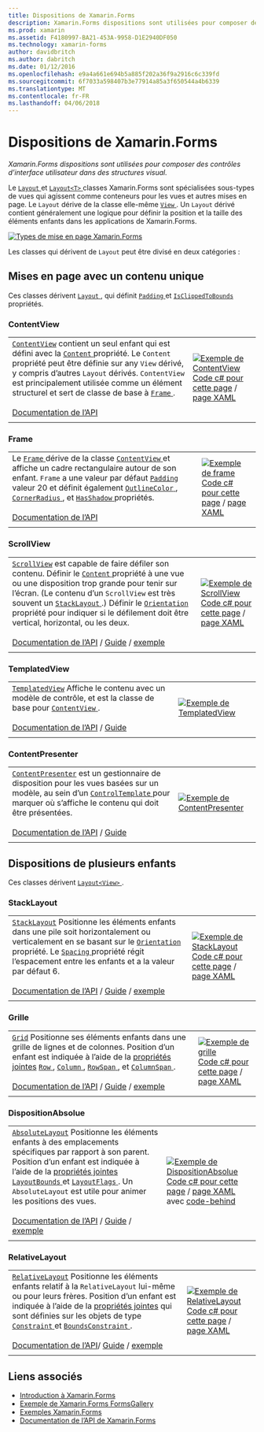 ```yaml
---
title: Dispositions de Xamarin.Forms
description: Xamarin.Forms dispositions sont utilisées pour composer des contrôles d’interface utilisateur dans des structures visual.
ms.prod: xamarin
ms.assetid: F4180997-BA21-453A-9958-D1E2940DF050
ms.technology: xamarin-forms
author: davidbritch
ms.author: dabritch
ms.date: 01/12/2016
ms.openlocfilehash: e9a4a661e694b5a885f202a36f9a2916c6c339fd
ms.sourcegitcommit: 6f7033a598407b3e77914a85a3f650544a4b6339
ms.translationtype: MT
ms.contentlocale: fr-FR
ms.lasthandoff: 04/06/2018
---
```

# <a name="xamarinforms-layouts"></a>Dispositions de Xamarin.Forms

_Xamarin.Forms dispositions sont utilisées pour composer des contrôles d’interface utilisateur dans des structures visual._

Le [ `Layout` ](https://developer.xamarin.com/api/type/Xamarin.Forms.Layout) et [ `Layout<T>` ](https://developer.xamarin.com/api/type/Xamarin.Forms.Layout%3CT%3E/) classes Xamarin.Forms sont spécialisées sous-types de vues qui agissent comme conteneurs pour les vues et autres mises en page. Le `Layout` dérive de la classe elle-même [ `View` ](views.md). Un `Layout` dérivé contient généralement une logique pour définir la position et la taille des éléments enfants dans les applications de Xamarin.Forms.

 [ ![](layouts-images/layouts-sml.png "Types de mise en page Xamarin.Forms")](layouts-images/layouts.png#lightbox "Types de disposition de Xamarin.Forms")

Les classes qui dérivent de `Layout` peut être divisé en deux catégories :

## <a name="layouts-with-single-content"></a>Mises en page avec un contenu unique

Ces classes dérivent [ `Layout` ](https://developer.xamarin.com/api/type/Xamarin.Forms.Layout/), qui définit [ `Padding` ](https://developer.xamarin.com/api/property/Xamarin.Forms.Layout.Padding/) et [ `IsClippedToBounds` ](https://developer.xamarin.com/api/property/Xamarin.Forms.Layout.IsClippedToBounds/) propriétés.

<a name="contentView" />

### <a name="contentview"></a>ContentView

|     |     |
| --- | --- |
| [`ContentView`](https://developer.xamarin.com/api/type/Xamarin.Forms.ContentView/) contient un seul enfant qui est défini avec la [ `Content` ](https://developer.xamarin.com/api/property/Xamarin.Forms.ContentView.Content/) propriété. Le `Content` propriété peut être définie sur any `View` dérivé, y compris d’autres `Layout` dérivés. `ContentView` est principalement utilisée comme un élément structurel et sert de classe de base à [ `Frame` ](#frame).<br /><br />[Documentation de l’API](https://developer.xamarin.com/api/type/Xamarin.Forms.ContentView/) | [![Exemple de ContentView](layouts-images/ContentView.png "ContentView exemple")](layouts-images/ContentView-Large.png#lightbox "ContentView exemple")<br />[Code c# pour cette page](https://github.com/xamarin/xamarin-forms-samples/blob/master/FormsGallery/FormsGallery/FormsGallery/CodeExamples/ContentViewDemoPage.cs) / [page XAML](https://github.com/xamarin/xamarin-forms-samples/blob/master/FormsGallery/FormsGallery/FormsGallery/XamlExamples/ContentViewDemoPage.xaml) |
|     |     |

<a named="frame" />

### <a name="frame"></a>Frame

|     |     |
| --- | --- |
| Le [ `Frame` ](https://developer.xamarin.com/api/type/Xamarin.Forms.Frame/) dérive de la classe [ `ContentView` ](#contentView) et affiche un cadre rectangulaire autour de son enfant. `Frame` a une valeur par défaut [ `Padding` ](https://developer.xamarin.com/api/property/Xamarin.Forms.Layout.Padding/) valeur 20 et définit également [ `OutlineColor` ](https://developer.xamarin.com/api/property/Xamarin.Forms.Frame.OutlineColor/), [ `CornerRadius` ](https://developer.xamarin.com/api/property/Xamarin.Forms.Frame.CornerRadius/), et [ `HasShadow` ](https://developer.xamarin.com/api/property/Xamarin.Forms.Frame.HasShadow/)propriétés.<br /><br />[Documentation de l’API](https://developer.xamarin.com/api/type/Xamarin.Forms.Frame/) | [![Exemple de frame](layouts-images/Frame.png "Frame exemple")](layouts-images/Frame-Large.png#lightbox "Frame d’exemple")<br />[Code c# pour cette page](https://github.com/xamarin/xamarin-forms-samples/blob/master/FormsGallery/FormsGallery/FormsGallery/CodeExamples/FrameDemoPage.cs) / [page XAML](https://github.com/xamarin/xamarin-forms-samples/blob/master/FormsGallery/FormsGallery/FormsGallery/XamlExamples/FrameDemoPage.xaml) |
|     |     |

<a name="scrollView" />

### <a name="scrollview"></a>ScrollView

|     |     |
| --- | --- |
| [`ScrollView`](https://developer.xamarin.com/api/type/Xamarin.Forms.ScrollView/) est capable de faire défiler son contenu. Définir le [ `Content` ](https://developer.xamarin.com/api/property/Xamarin.Forms.ScrollView.Content/) propriété à une vue ou une disposition trop grande pour tenir sur l’écran. (Le contenu d’un `ScrollView` est très souvent un [ `StackLayout` ](#stackLayout).) Définir le [ `Orientation` ](https://developer.xamarin.com/api/property/Xamarin.Forms.ScrollView.Orientation/) propriété pour indiquer si le défilement doit être vertical, horizontal, ou les deux.<br /><br />[Documentation de l’API](https://developer.xamarin.com/api/type/Xamarin.Forms.ScrollView/) / [Guide](~/xamarin-forms/user-interface/layouts/scroll-view.md) / [exemple](https://developer.xamarin.com/samples/xamarin-forms/UserInterface/Layout/) | [![Exemple de ScrollView](layouts-images/ScrollView.png "ScrollView exemple")](layouts-images/ScrollView-Large.png#lightbox "ScrollView exemple")<br />[Code c# pour cette page](https://github.com/xamarin/xamarin-forms-samples/blob/master/FormsGallery/FormsGallery/FormsGallery/CodeExamples/ScrollViewDemoPage.cs) / [page XAML](https://github.com/xamarin/xamarin-forms-samples/blob/master/FormsGallery/FormsGallery/FormsGallery/XamlExamples/ScrollViewDemoPage.xaml) |
|     |     |

### <a name="templatedview"></a>TemplatedView

|     |     |
| --- | --- |
| [`TemplatedView`](https://developer.xamarin.com/api/type/Xamarin.Forms.TemplatedView/) Affiche le contenu avec un modèle de contrôle, et est la classe de base pour [ `ContentView` ](#contentView).<br /><br />[Documentation de l’API](https://developer.xamarin.com/api/type/Xamarin.Forms.TemplatedView/) / [Guide](~/xamarin-forms/app-fundamentals/templates/control-templates/index.md) | [![Exemple de TemplatedView](layouts-images/TemplatedView.png "TemplatedView exemple")](layouts-images/TemplatedView.png#lightbox "TemplatedView exemple") |
|     |     |

### <a name="contentpresenter"></a>ContentPresenter

|     |     |
| --- | --- |
| [`ContentPresenter`](https://developer.xamarin.com/api/type/Xamarin.Forms.ContentPresenter/) est un gestionnaire de disposition pour les vues basées sur un modèle, au sein d’un [ `ControlTemplate` ](https://developer.xamarin.com/api/type/Xamarin.Forms.ControlTemplate/) pour marquer où s’affiche le contenu qui doit être présentées.<br /><br />[Documentation de l’API](https://developer.xamarin.com/api/type/Xamarin.Forms.ContentPresenter/) / [Guide](~/xamarin-forms/app-fundamentals/templates/control-templates/index.md) | [![Exemple de ContentPresenter](layouts-images/ContentPresenter.png "ContentPresenter exemple")](layouts-images/ContentPresenter.png#lightbox "ContentPresenter exemple") |
|     |     |

## <a name="layouts-with-multiple-children"></a>Dispositions de plusieurs enfants

Ces classes dérivent [ `Layout<View>` ](https://developer.xamarin.com/api/type/Xamarin.Forms.Layout%3CT%3E/).

<a name="stackLayout" />

### <a name="stacklayout"></a>StackLayout

|     |     |
| --- | --- |
| [`StackLayout`](https://developer.xamarin.com/api/type/Xamarin.Forms.StackLayout/) Positionne les éléments enfants dans une pile soit horizontalement ou verticalement en se basant sur le [ `Orientation` ](https://developer.xamarin.com/api/property/Xamarin.Forms.StackLayout.Orientation/) propriété. Le [ `Spacing` ](https://developer.xamarin.com/api/property/Xamarin.Forms.StackLayout.Spacing/) propriété régit l’espacement entre les enfants et a la valeur par défaut 6.<br /><br />[Documentation de l’API](https://developer.xamarin.com/api/type/Xamarin.Forms.StackLayout/) / [Guide](~/xamarin-forms/user-interface/layouts/stack-layout.md) / [exemple](https://developer.xamarin.com/samples/xamarin-forms/UserInterface/Layout/)| [![Exemple de StackLayout](layouts-images/StackLayout.png "StackLayout exemple")](layouts-images/StackLayout-Large.png#lightbox "StackLayout exemple")<br />[Code c# pour cette page](https://github.com/xamarin/xamarin-forms-samples/blob/master/FormsGallery/FormsGallery/FormsGallery/CodeExamples/StackLayoutDemoPage.cs) / [page XAML](https://github.com/xamarin/xamarin-forms-samples/blob/master/FormsGallery/FormsGallery/FormsGallery/XamlExamples/StackLayoutDemoPage.xaml) |
|     |     |

<a name="grid" />

### <a name="grid"></a>Grille

|     |     |
| --- | --- |
| [`Grid`](https://developer.xamarin.com/api/type/Xamarin.Forms.Grid/) Positionne ses éléments enfants dans une grille de lignes et de colonnes. Position d’un enfant est indiquée à l’aide de la [propriétés jointes](~/xamarin-forms/xaml/attached-properties.md) [ `Row` ](https://developer.xamarin.com/api/field/Xamarin.Forms.Grid.RowProperty/), [ `Column` ](https://developer.xamarin.com/api/field/Xamarin.Forms.Grid.ColumnProperty/), [ `RowSpan` ](https://developer.xamarin.com/api/field/Xamarin.Forms.Grid.RowSpanProperty/), et [ `ColumnSpan` ](https://developer.xamarin.com/api/field/Xamarin.Forms.Grid.ColumnSpanProperty/).<br /><br />[Documentation de l’API](https://developer.xamarin.com/api/type/Xamarin.Forms.Grid/) / [Guide](~/xamarin-forms/user-interface/layouts/grid.md) / [exemple](https://developer.xamarin.com/samples/xamarin-forms/UserInterface/Layout/) | [![Exemple de grille](layouts-images/Grid.png "exemple de grille")](layouts-images/Grid-Large.png#lightbox "exemple de grille")<br />[Code c# pour cette page](https://github.com/xamarin/xamarin-forms-samples/blob/master/FormsGallery/FormsGallery/FormsGallery/CodeExamples/GridDemoPage.cs) / [page XAML](https://github.com/xamarin/xamarin-forms-samples/blob/master/FormsGallery/FormsGallery/FormsGallery/XamlExamples/GridDemoPage.xaml) |
|     |     |

### <a name="absolutelayout"></a>DispositionAbsolue

|     |     |
| --- | --- |
| [`AbsoluteLayout`](https://developer.xamarin.com/api/type/Xamarin.Forms.AbsoluteLayout/) Positionne les éléments enfants à des emplacements spécifiques par rapport à son parent. Position d’un enfant est indiquée à l’aide de la [propriétés jointes](~/xamarin-forms/xaml/attached-properties.md) [ `LayoutBounds` ](https://developer.xamarin.com/api/field/Xamarin.Forms.AbsoluteLayout.LayoutBoundsProperty/) et [ `LayoutFlags` ](https://developer.xamarin.com/api/field/Xamarin.Forms.AbsoluteLayout.LayoutFlagsProperty/). Un `AbsoluteLayout` est utile pour animer les positions des vues.<br /><br />[Documentation de l’API](https://developer.xamarin.com/api/type/Xamarin.Forms.AbsoluteLayout/) / [Guide](~/xamarin-forms/user-interface/layouts/absolute-layout.md) / [exemple](https://developer.xamarin.com/samples/xamarin-forms/UserInterface/Layout/) | [![Exemple de DispositionAbsolue](layouts-images/AbsoluteLayout.png "DispositionAbsolue exemple")](layouts-images/AbsoluteLayout-Large.png#lightbox "DispositionAbsolue exemple")<br />[Code c# pour cette page](https://github.com/xamarin/xamarin-forms-samples/blob/master/FormsGallery/FormsGallery/FormsGallery/CodeExamples/AbsoluteLayoutdDemoPage.cs) / [page XAML](https://github.com/xamarin/xamarin-forms-samples/blob/master/FormsGallery/FormsGallery/FormsGallery/XamlExamples/AbsoluteLayoutDemoPage.xaml) avec [code-behind](https://github.com/xamarin/xamarin-forms-samples/blob/master/FormsGallery/FormsGallery/FormsGallery/XamlExamples/AbsoluteLayoutDemoPage.xaml.cs) |
|     |     |

### <a name="relativelayout"></a>RelativeLayout

|     |     |
| --- | --- |
| [`RelativeLayout`](https://developer.xamarin.com/api/type/Xamarin.Forms.RelativeLayout/) Positionne les éléments enfants relatif à la `RelativeLayout` lui-même ou pour leurs frères. Position d’un enfant est indiquée à l’aide de la [propriétés jointes](~/xamarin-forms/xaml/attached-properties.md) qui sont définies sur les objets de type [ `Constraint` ](https://developer.xamarin.com/api/type/Xamarin.Forms.Constraint/) et [ `BoundsConstraint` ](https://developer.xamarin.com/api/type/Xamarin.Forms.Constraint/).<br /><br />[Documentation de l’API](https://developer.xamarin.com/api/type/Xamarin.Forms.RelativeLayout/)/ [Guide](~/xamarin-forms/user-interface/layouts/relative-layout.md) / [exemple](https://developer.xamarin.com/samples/xamarin-forms/UserInterface/Layout/) | [![Exemple de RelativeLayout](layouts-images/RelativeLayout.png "RelativeLayout exemple")](layouts-images/RelativeLayout-Large.png#lightbox "RelativeLayout exemple")<br />[Code c# pour cette page](https://github.com/xamarin/xamarin-forms-samples/blob/master/FormsGallery/FormsGallery/FormsGallery/CodeExamples/RelativeLayoutDemoPage.cs) / [page XAML](https://github.com/xamarin/xamarin-forms-samples/blob/master/FormsGallery/FormsGallery/FormsGallery/XamlExamples/RelativeLayoutDemoPage.xaml) |
|     |     |

## <a name="related-links"></a>Liens associés

- [Introduction à Xamarin.Forms](~/xamarin-forms/get-started/introduction-to-xamarin-forms.md)
- [Exemple de Xamarin.Forms FormsGallery](https://developer.xamarin.com/samples/FormsGallery/)
- [Exemples Xamarin.Forms](https://developer.xamarin.com/samples/xamarin-forms/all/)
- [Documentation de l’API de Xamarin.Forms](https://developer.xamarin.com/api/root/Xamarin.Forms/)
